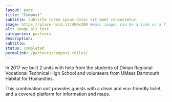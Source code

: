 ```yaml
---
layout: page
title: "Compost"
subtitle: subtitle lorem ipsum dolor sit amet consectetur.
image: https://place-hold.it/400x300 #main image, can be a link or a file in assets/img/portfolio
alt: image alt text
categories: partners
description:
subtitle:
status: completed
permalink: /partners/compost-toilet/
---
```



In 2017 we built 2 units with help from the students of Diman Regional Vocational Technical High School and volunteers from UMass Dartmouth Habitat for Humanities.

This combination unit provides guests with a clean and eco-friendly toilet, and a covered platform for information and maps.